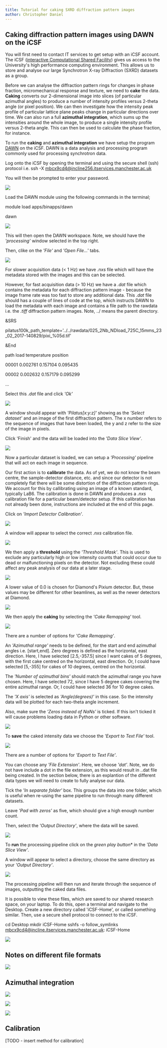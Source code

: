 ```yaml
---
title: Tutorial for caking SXRD diffraction pattern images
author: Christopher Daniel
---
```


## Caking diffraction pattern images using DAWN on the iCSF

You will first need to contact IT services to get setup with an iCSF account. The iCSF ([interactive Computational Shared Facility](http://ri.itservices.manchester.ac.uk/icsf/)) gives us access to the University's high performance computing environment. This allows us to store and analyse our large Synchrotron X-ray Diffraction (SXRD) datasets as a group.

Before we can analyse the diffraction pattern rings for changes in phase fraction, micromechanical response and texture, we need to **cake** the data. **Caking** converts our 2-dimensional image into slices (of particular azimuthal angles) to produce a number of intensity profiles versus 2-theta angle (or pixel position). We can then investigate how the intensity peak profile of particular lattice plane peaks change in particular directions over time. We can also run a full **azimuthal integration**, which sums up the intensities around the whole image, to produce a single intensity profile versus 2-theta angle. This can then be used to calculate the phase fraction, for instance.

To run the **caking** and **azimuthal integration** we have setup the program [DAWN](https://dawnsci.org/about/) on the iCSF. DAWN is a data analysis and processing program commonly used for processing synchrotron data.

Log onto the iCSF by opening the terminal and using the secure shell (ssh) protocol i.e. ssh -X mbcx9cd4@incline256.itservices.manchester.ac.uk

You will then be prompted to enter your password.

![](/wiki/assets/images/posts/DAWN_screenshot1.png)

Load the DAWN module using the following commands in the terminal; 

module load apps/binapps/dawn

dawn

![](/wiki/assets/images/posts/DAWN_screenshot2.png)

This will then open the DAWN workspace. Note, we should have the *'processing'* window selected in the top right.

Then, clike on the *'File'* and *'Open File...'* tabs.

![](/wiki/assets/images/posts/DAWN_screenshot3.png)

For slower acquisition data (< 1 Hz) we have *.nxs* file which will have the metadata stored with the images and this can be selected. 

However, for fast acquisition data (> 10 Hz) we have a *.dat* file which contains the metadata for each diffraction pattern image - because the image frame rate was too fast to store any additional data. This *.dat* file should has a couple of lines of code at the top, which instructs DAWN to load the metadata with each image and contains a file path to the rawdata i.e. the *.tiff* diffraction pattern images. Note, ../ means the parent directory.

&SRS

<MetaDataAtStart>
  
pilatus100k_path_template='../../rawdata/025_2Nb_NDload_725C_15mms_23_02_2017-140829/pixi_%05d.tif'

</MetaDataAtStart>

&End

path  load  temperature  position

00001  0.002761  0.157104  0.095435

00002  0.002632  0.157179  0.095299

...

Select this *.dat* file and click *'Ok'*

![](/wiki/assets/images/posts/DAWN_screenshot4.png)

A window should appear with *'Pilatus[x:y:z]'* showing as the *'Select dataset'* and an image of the first diffraction pattern. The x number refers to the sequence of images that have been loaded, the y and z refer to the size of the image in pixels.

Click 'Finish' and the data will be loaded into the *'Data Slice View'*.

![](/wiki/assets/images/posts/DAWN_screenshot5.png)

Now a particular dataset is loaded, we can setup a *'Processing'* pipeline that will act on each image in sequence.

Our first action is to **calibrate** the data. As of yet, we do not know the beam centre, the sample-detector distance, etc. and since our detector is not completely flat there will be some distortion of the diffraction pattern rings. We account for this by callibrating using an image of a known standard, typically LaB6. The calibration is done in DAWN and produces a *.nxs* calibration file for a particular beam/detector setup. If this calibration has not already been done, instructions are included at the end of this page.

Click on *'Import Detector Calibration'*.

![](/wiki/assets/images/posts/DAWN_screenshot6.png)

A window will appear to select the correct *.nxs* calibration file.

![](/wiki/assets/images/posts/DAWN_screenshot7.png)

We then apply a **threshold** using the *'Threshold Mask'*. This is used to exclude any particularly high or low intensity counts that could occur due to dead or malfunctioning pixels on the detector. Not excluding these could affect any peak analysis of our data at a later stage.

![](/wiki/assets/images/posts/DAWN_screenshot8.png)

A lower value of 0.0 is chosen for Diamond's Pixium detector. But, these values may be different for other beamlines, as well as the newer detectors at Diamond.

![](/wiki/assets/images/posts/DAWN_screenshot9.png)

We then apply the **caking** by selecting the *'Cake Remapping'* tool.

![](/wiki/assets/images/posts/DAWN_screenshot10.png)

There are a number of options for *'Cake Remapping'*.

An *'Azimuthal range'* needs to be defined, for the start and end azimuthal angles i.e. [start,end]. Zero degrees is defined as the horizontal, east direction. Here, I have selected [2.5,-357.5] since I want cakes of 5 degrees, with the first cake centred on the horizontal, east direction. Or, I could have selected [5,-355] for cakes of 10 degrees, centred on the horizontal.

The *'Number of azimuthal bins'* should match the azimuthal range you have chosen. Here, I have selected 72, since I have 5 degree cakes covering the entire azimuthal range. Or, I could have selected 36 for 10 degree cakes.

The *'X axis'* is selected as *'Angle(degrees)'* in this case. So the intensity data will be plotted for each two-theta angle increment.

Also, make sure the *'Zeros instead of NaNs'* is ticked. If this isn't ticked it will cause problems loading data in Python or other software.

![](/wiki/assets/images/posts/DAWN_screenshot11.png)

To **save** the caked intensity data we choose the *'Export to Text File'* tool.

![](/wiki/assets/images/posts/DAWN_screenshot12.png)

There are a number of options for *'Export to Text File'*.

You can choose any *'File Extension'*. Here, we choose *'dat'*. Note, we do not have include a dot in the file extension, as this would result in ..dat file being created. In the section below, there is an explantion of the different data types we will need to create to fully analyse our data.

Tick the *'In separate folder'* box. This groups the data into one folder, which is useful when re-using the same pipeline to run through many different datasets.

Leave *'Pad with zeros'* as five, which should give a high enough number count.

Then, select the *'Output Directory'*, where the data will be saved.

![](/wiki/assets/images/posts/DAWN_screenshot13.png)

To **run** the processing pipeline click on the *green play button** in the *'Data Slice View'*.

A window will appear to select a directory, choose the same directory as your *'Output Directory'*.

![](/wiki/assets/images/posts/DAWN_screenshot14.png)

The processing pipeline will then run and iterate through the sequence of images, outputting the caked data files.

It is possible to view these files, which are saved to our shared research space, on your laptop. To do this, open a terminal and navigate to the Desktop. Create a new directory called 'iCSF-Home', or called something similar. Then, use a secure shell protocol to connect to the iCSF.

cd Desktop
mkdir iCSF-Home
sshfs -o follow_symlinks mbcx9cd4@incline.itservices.manchester.ac.uk: iCSF-Home

![](/wiki/assets/images/posts/DAWN_screenshot15.png)

## Notes on different file formats

![](/wiki/assets/images/posts/DAWN_screenshot16.png)

## Azimuthal integration

![](/wiki/assets/images/posts/DAWN_screenshot17.png)

![](/wiki/assets/images/posts/DAWN_screenshot18.png)

![](/wiki/assets/images/posts/DAWN_screenshot19.png)

## Calibration

[TODO - insert method for calibration]
